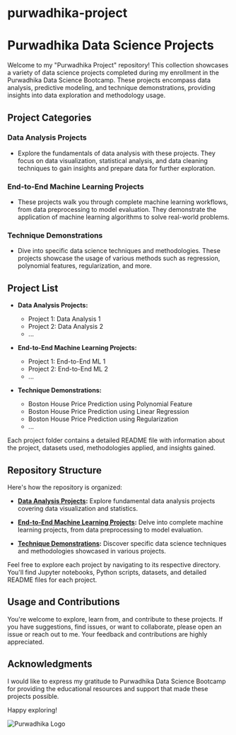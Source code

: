 # purwadhika-project

# Purwadhika Data Science Projects

Welcome to my "Purwadhika Project" repository! This collection showcases a variety of data science projects completed during my enrollment in the Purwadhika Data Science Bootcamp. These projects encompass data analysis, predictive modeling, and technique demonstrations, providing insights into data exploration and methodology usage.

## Project Categories

### Data Analysis Projects
- Explore the fundamentals of data analysis with these projects. They focus on data visualization, statistical analysis, and data cleaning techniques to gain insights and prepare data for further exploration.
  
### End-to-End Machine Learning Projects
- These projects walk you through complete machine learning workflows, from data preprocessing to model evaluation. They demonstrate the application of machine learning algorithms to solve real-world problems.
  
### Technique Demonstrations
- Dive into specific data science techniques and methodologies. These projects showcase the usage of various methods such as regression, polynomial features, regularization, and more.

## Project List

- **Data Analysis Projects:**
  - Project 1: Data Analysis 1
  - Project 2: Data Analysis 2
  - ...

- **End-to-End Machine Learning Projects:**
  - Project 1: End-to-End ML 1
  - Project 2: End-to-End ML 2
  - ...

- **Technique Demonstrations:**
  - Boston House Price Prediction using Polynomial Feature
  - Boston House Price Prediction using Linear Regression
  - Boston House Price Prediction using Regularization
  - ...

Each project folder contains a detailed README file with information about the project, datasets used, methodologies applied, and insights gained.

## Repository Structure

Here's how the repository is organized:

- **[Data Analysis Projects](/Data%20Analysis):** Explore fundamental data analysis projects covering data visualization and statistics.

- **[End-to-End Machine Learning Projects](/End-to-End%20ML):** Delve into complete machine learning projects, from data preprocessing to model evaluation.

- **[Technique Demonstrations](/Technique%20Demonstrations):** Discover specific data science techniques and methodologies showcased in various projects.

Feel free to explore each project by navigating to its respective directory. You'll find Jupyter notebooks, Python scripts, datasets, and detailed README files for each project.

## Usage and Contributions

You're welcome to explore, learn from, and contribute to these projects. If you have suggestions, find issues, or want to collaborate, please open an issue or reach out to me. Your feedback and contributions are highly appreciated.

## Acknowledgments

I would like to express my gratitude to Purwadhika Data Science Bootcamp for providing the educational resources and support that made these projects possible.

Happy exploring!

![Purwadhika Logo](https://logique-dev.s3.ap-southeast-1.amazonaws.com/webdev-id/profile/1567140508_181409.png) 

